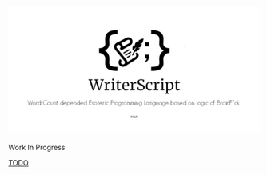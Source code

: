<h6 align="center">
<br>
<img style="margin-bottom:-14px" src="Docs/Images/WSL.png" />
<br>
</h6>






Work In Progress

[TODO](./Todo.md)
